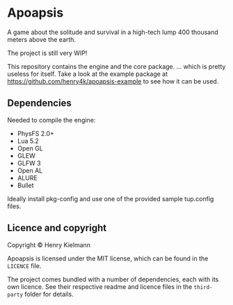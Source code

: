 Apoapsis
========

A game about the solitude and survival in a high-tech lump 400 thousand meters
above the earth.

The project is still very WIP!

This repository contains the engine and the core package.
... which is pretty useless for itself.  Take a look at the example package
at https://github.com/henry4k/apoapsis-example to see how it can be used.


## Dependencies

Needed to compile the engine:
- PhysFS 2.0+
- Lua 5.2
- Open GL
- GLEW
- GLFW 3
- Open AL
- ALURE
- Bullet

Ideally install pkg-config and use one of the provided sample
tup.config files.


## Licence and copyright

Copyright © Henry Kielmann

Apoapsis is licensed under the MIT license, which can be found in the
`LICENCE` file.

The project comes bundled with a number of dependencies, each with its own licence.
See their respective readme and licence files in the `third-party` folder
for details.
